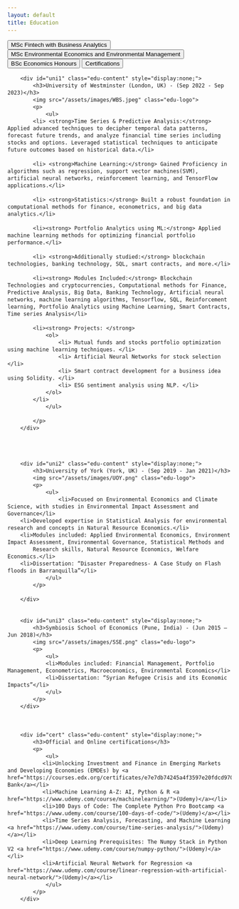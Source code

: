 ```yaml
---
layout: default
title: Education
---
```


<div id="education-container">
    <button class="edu-btn" onclick="toggleEducation('uni1')">MSc Fintech with Business Analytics</button>
    <button class="edu-btn" onclick="toggleEducation('uni2')">MSc Environmental Economics and Environmental Management</button>
    <button class="edu-btn" onclick="toggleEducation('uni3')">BSc Economics Honours</button>
    <button class="edu-btn" onclick="toggleEducation('cert')">Certifications</button>

        <div id="uni1" class="edu-content" style="display:none;">
            <h3>University of Westminster (London, UK) - (Sep 2022 - Sep 2023)</h3>
            <img src="/assets/images/WBS.jpeg" class="edu-logo">
            <p>
                <ul>
            <li> <strong>Time Series & Predictive Analysis:</strong> Applied advanced techniques to decipher temporal data patterns, forecast future trends, and analyze financial time series including stocks and options. Leveraged statistical techniques to anticipate future outcomes based on historical data.</li>
            
            <li> <strong>Machine Learning:</strong> Gained Proficiency in algorithms such as regression, support vector machines(SVM), artificial neural networks, reinforcement learning, and TensorFlow applications.</li>
            
            <li> <strong>Statistics:</strong> Built a robust foundation in computational methods for finance, econometrics, and big data analytics.</li>
            
            <li><strong> Portfolio Analytics using ML:</strong> Applied machine learning methods for optimizing financial portfolio performance.</li>
            
            <li> <strong>Additionally studied:</strong> blockchain technologies, banking technology, SQL, smart contracts, and more.</li>
            
            <li><strong> Modules Included:</strong> Blockchain Technologies and cryptocurrencies, Computational methods for Finance, Predictive Analysis, Big Data, Banking Technology, Artificial neural networks, machine learning algorithms, Tensorflow, SQL, Reinforcement learning, Portfolio Analytics using Machine Learning, Smart Contracts, Time series Analysis</li>
            
            <li><strong> Projects: </strong>
                <ol>
                    <li> Mutual funds and stocks portfolio optimization using machine learning techniques. </li>
                    <li> Artificial Neural Networks for stock selection </li>
                    <li> Smart contract development for a business idea using Solidity. </li>
                    <li> ESG sentiment analysis using NLP. </li>
                </ol> 
            </li>
                </ul>
                
            </p>
        </div>
        

        
        
        <div id="uni2" class="edu-content" style="display:none;">
            <h3>University of York (York, UK) - (Sep 2019 - Jan 2021)</h3>
            <img src="/assets/images/UOY.png" class="edu-logo">
            <p>
                <ul>
                    <li>Focused on Environmental Economics and Climate Science, with studies in Environmental Impact Assessment and Governance</li>
        <li>Developed expertise in Statistical Analysis for environmental research and concepts in Natural Resource Economics.</li>
        <li>Modules included: Applied Environmental Economics, Environment Impact Assessment, Environmental Governance, Statistical Methods and
            Research skills, Natural Resource Economics, Welfare Economics.</li>
        <li>Dissertation: “Disaster Preparedness- A Case Study on Flash floods in Barranquilla”</li>
                </ul>
            </p>
                
        </div>
        
        
        <div id="uni3" class="edu-content" style="display:none;">
            <h3>Symbiosis School of Economics (Pune, India) - (Jun 2015 — Jun 2018)</h3>
            <img src="/assets/images/SSE.png" class="edu-logo">
            <p>
                <ul>
                <li>Modules included: Financial Management, Portfolio Management, Econometrics, Macroeconomics, Environmental Economics</li>
                <li>Dissertation: “Syrian Refugee Crisis and its Economic Impacts”</li>
                </ul>
            </p>
        </div>
    
        
        
        <div id="cert" class="edu-content" style="display:none;">
            <h3>Official and Online certifications</h3>
            <p>
                <ul>
               <li>Unlocking Investment and Finance in Emerging Markets and Developing Economies (EMDEs) by <a href="https://courses.edx.org/certificates/e7e7db74245a4f3597e20fdcd97000ee">World Bank</a></li>
               <li>Machine Learning A-Z: AI, Python & R <a href="https://www.udemy.com/course/machinelearning/">(Udemy)</a></li>
               <li>100 Days of Code: The Complete Python Pro Bootcamp <a href="https://www.udemy.com/course/100-days-of-code/">(Udemy)</a></li>
               <li>Time Series Analysis, Forecasting, and Machine Learning <a href="https://www.udemy.com/course/time-series-analysis/">(Udemy)</a></li>
               <li>Deep Learning Prerequisites: The Numpy Stack in Python V2 <a href="https://www.udemy.com/course/numpy-python/">(Udemy)</a></li>
               <li>Artificial Neural Network for Regression <a href="https://www.udemy.com/course/linear-regression-with-artificial-neural-network/">(Udemy)</a></li>
                </ul>
            </p>
        </div>

    
</div>
